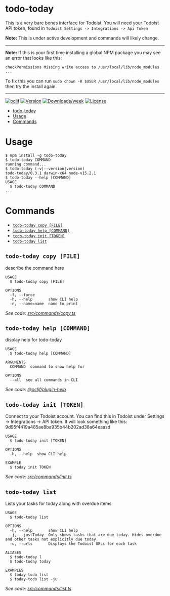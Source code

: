 # todo-today

This is a very bare bones interface for Todoist. You will need your Todoist API token, found in `Todoist Settings -> Integrations -> Api Token`

**Note:** This is under active development and commands will likely change.

---

**Note:** If this is your first time installing a global NPM package you may see an error that looks like this:

```sh-session
checkPermissions Missing write access to /usr/local/lib/node_modules
...
```

To fix this you can run `sudo chown -R $USER /usr/local/lib/node_modules` then try the install again.

---

[![oclif](https://img.shields.io/badge/cli-oclif-brightgreen.svg)](https://oclif.io)
[![Version](https://img.shields.io/npm/v/todo-today.svg)](https://npmjs.org/package/todo-today)
[![Downloads/week](https://img.shields.io/npm/dw/todo-today.svg)](https://npmjs.org/package/todo-today)
[![License](https://img.shields.io/npm/l/todo-today.svg)](https://github.com/cmlarsen/todo-today/blob/master/package.json)

<!-- toc -->
* [todo-today](#todo-today)
* [Usage](#usage)
* [Commands](#commands)
<!-- tocstop -->

# Usage

<!-- usage -->
```sh-session
$ npm install -g todo-today
$ todo-today COMMAND
running command...
$ todo-today (-v|--version|version)
todo-today/0.3.1 darwin-x64 node-v15.2.1
$ todo-today --help [COMMAND]
USAGE
  $ todo-today COMMAND
...
```
<!-- usagestop -->

# Commands

<!-- commands -->
* [`todo-today copy [FILE]`](#todo-today-copy-file)
* [`todo-today help [COMMAND]`](#todo-today-help-command)
* [`todo-today init [TOKEN]`](#todo-today-init-token)
* [`todo-today list`](#todo-today-list)

## `todo-today copy [FILE]`

describe the command here

```
USAGE
  $ todo-today copy [FILE]

OPTIONS
  -f, --force
  -h, --help       show CLI help
  -n, --name=name  name to print
```

_See code: [src/commands/copy.ts](https://github.com/cmlarsen/todo-today/blob/v0.3.1/src/commands/copy.ts)_

## `todo-today help [COMMAND]`

display help for todo-today

```
USAGE
  $ todo-today help [COMMAND]

ARGUMENTS
  COMMAND  command to show help for

OPTIONS
  --all  see all commands in CLI
```

_See code: [@oclif/plugin-help](https://github.com/oclif/plugin-help/blob/v3.2.0/src/commands/help.ts)_

## `todo-today init [TOKEN]`

Connect to your Todoist account. You can find this in Todoist under Settings -> Integrations -> API token. It will look something like this: 9d95f4419a485ae8ba935b44b202ad38a64eaasd

```
USAGE
  $ todo-today init [TOKEN]

OPTIONS
  -h, --help  show CLI help

EXAMPLE
  $ today init TOKEN
```

_See code: [src/commands/init.ts](https://github.com/cmlarsen/todo-today/blob/v0.3.1/src/commands/init.ts)_

## `todo-today list`

Lists your tasks for today along with overdue items

```
USAGE
  $ todo-today list

OPTIONS
  -h, --help       show CLI help
  -j, --justToday  Only shows tasks that are due today. Hides overdue and other tasks not explicitly due today.
  -u, --urls       Displays the Todoist URLs for each task

ALIASES
  $ todo-today l
  $ todo-today today

EXAMPLES
  $ today-todo list
  $ today-todo list -ju
```

_See code: [src/commands/list.ts](https://github.com/cmlarsen/todo-today/blob/v0.3.1/src/commands/list.ts)_
<!-- commandsstop -->
